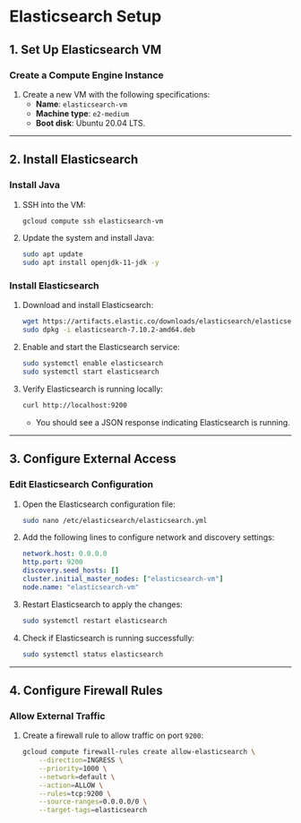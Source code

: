 
# Elasticsearch Setup

## **1. Set Up Elasticsearch VM**

### **Create a Compute Engine Instance**
1. Create a new VM with the following specifications:
   - **Name**: `elasticsearch-vm`
   - **Machine type**: `e2-medium`
   - **Boot disk**: Ubuntu 20.04 LTS.

---

## **2. Install Elasticsearch**

### **Install Java**
1. SSH into the VM:
   ```bash
   gcloud compute ssh elasticsearch-vm
   ```
2. Update the system and install Java:
   ```bash
   sudo apt update
   sudo apt install openjdk-11-jdk -y
   ```

### **Install Elasticsearch**
1. Download and install Elasticsearch:
   ```bash
   wget https://artifacts.elastic.co/downloads/elasticsearch/elasticsearch-7.10.2-amd64.deb
   sudo dpkg -i elasticsearch-7.10.2-amd64.deb
   ```
2. Enable and start the Elasticsearch service:
   ```bash
   sudo systemctl enable elasticsearch
   sudo systemctl start elasticsearch
   ```
3. Verify Elasticsearch is running locally:
   ```bash
   curl http://localhost:9200
   ```
   - You should see a JSON response indicating Elasticsearch is running.

---

## **3. Configure External Access**

### **Edit Elasticsearch Configuration**
1. Open the Elasticsearch configuration file:
   ```bash
   sudo nano /etc/elasticsearch/elasticsearch.yml
   ```
2. Add the following lines to configure network and discovery settings:
   ```yaml
   network.host: 0.0.0.0
   http.port: 9200
   discovery.seed_hosts: []
   cluster.initial_master_nodes: ["elasticsearch-vm"]
   node.name: "elasticsearch-vm"
   ```

4. Restart Elasticsearch to apply the changes:
   ```bash
   sudo systemctl restart elasticsearch
   ```

5. Check if Elasticsearch is running successfully:
   ```bash
   sudo systemctl status elasticsearch
   ```

---

## **4. Configure Firewall Rules**

### **Allow External Traffic**
1. Create a firewall rule to allow traffic on port `9200`:
   ```bash
   gcloud compute firewall-rules create allow-elasticsearch \
       --direction=INGRESS \
       --priority=1000 \
       --network=default \
       --action=ALLOW \
       --rules=tcp:9200 \
       --source-ranges=0.0.0.0/0 \
       --target-tags=elasticsearch
   ```
